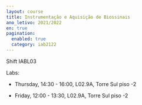 ```yaml
---
layout: course
title: Instrumentação e Aquisição de Biossinais
ano_letivo: 2021/2022
en: true
pagination:
  enabled: true
  category: iab2122
---
```


Shift IABL03

Labs:

- Thursday, 14:30 - 16:00, L02.9A, Torre Sul piso -2

- Friday, 12:00 - 13:30, L02.9A, Torre Sul piso -2